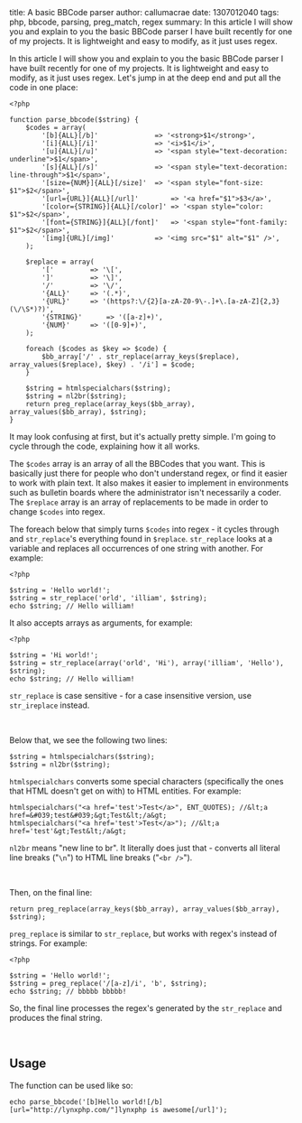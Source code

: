 <info>
title: A basic BBCode parser
author: callumacrae
date: 1307012040
tags: php, bbcode, parsing, preg_match, regex
summary: In this article I will show you and explain to you the basic BBCode parser I have built recently for one of my projects. It is lightweight and easy to modify, as it just uses regex.
</info>

In this article I will show you and explain to you the basic BBCode parser I have built recently for one of my projects. It is lightweight and easy to modify, as it just uses regex. Let's jump in at the deep end and put all the code in one place:

	<?php
	
	function parse_bbcode($string) {
		$codes = array(
			'[b]{ALL}[/b]'				=> '<strong>$1</strong>',
			'[i]{ALL}[/i]'				=> '<i>$1</i>',
			'[u]{ALL}[/u]'				=> '<span style="text-decoration: underline">$1</span>',
			'[s]{ALL}[/s]'				=> '<span style="text-decoration: line-through">$1</span>',
			'[size={NUM}]{ALL}[/size]'	=> '<span style="font-size: $1">$2</span>',
			'[url={URL}]{ALL}[/url]'		=> '<a href="$1">$3</a>',
			'[color={STRING}]{ALL}[/color]'	=> '<span style="color: $1">$2</span>',
			'[font={STRING}]{ALL}[/font]'	=> '<span style="font-family: $1">$2</span>',
			'[img]{URL}[/img]'			=> '<img src="$1" alt="$1" />',
		);
	
		$replace = array(
			'['			=> '\[',
			']'			=> '\]',
			'/'			=> '\/',
			'{ALL}'		=> '(.*)',
			'{URL}'		=> '(https?:\/{2}[a-zA-Z0-9\-.]+\.[a-zA-Z]{2,3}(\/\S*)?)',
			'{STRING}'		=> '([a-z]+)',
			'{NUM}'		=> '([0-9]+)',
		);
		
		foreach ($codes as $key => $code) {
			$bb_array['/' . str_replace(array_keys($replace), array_values($replace), $key) . '/i'] = $code;
		}
	
		$string = htmlspecialchars($string);
		$string = nl2br($string);
		return preg_replace(array_keys($bb_array), array_values($bb_array), $string);
	}

It may look confusing at first, but it's actually pretty simple. I'm going to cycle through the code, explaining how it all works.

The `$codes` array is an array of all the BBCodes that you want. This is basically just there for people who don't understand regex, or find it easier to work with plain text. It also makes it easier to implement in environments such as bulletin boards where the administrator isn't necessarily a coder. The `$replace` array is an array of replacements to be made in order to change `$codes` into regex.

The foreach below that simply turns `$codes` into regex - it cycles through and `str_replace`'s everything found in `$replace`. `str_replace` looks at a variable and replaces all occurrences of one string with another. For example:

	<?php

	$string = 'Hello world!';
	$string = str_replace('orld', 'illiam', $string);
	echo $string; // Hello william!

It also accepts arrays as arguments, for example:

	<?php

	$string = 'Hi world!';
	$string = str_replace(array('orld', 'Hi'), array('illiam', 'Hello'), $string);
	echo $string; // Hello william!

`str_replace` is case sensitive - for a case insensitive version, use `str_ireplace` instead.

<p>&nbsp;</p>

Below that, we see the following two lines:

	$string = htmlspecialchars($string);
	$string = nl2br($string);

`htmlspecialchars` converts some special characters (specifically the ones that HTML doesn't get on with) to HTML entities. For example:

	htmlspecialchars("<a href='test'>Test</a>", ENT_QUOTES); //&lt;a href=&#039;test&#039;&gt;Test&lt;/a&gt;
	htmlspecialchars("<a href='test'>Test</a>"); //&lt;a href='test'&gt;Test&lt;/a&gt;

`nl2br` means "new line to br". It literally does just that - converts all literal line breaks ("`\n`") to HTML line breaks ("`<br />`").

<p>&nbsp;</p>

Then, on the final line:

	return preg_replace(array_keys($bb_array), array_values($bb_array), $string);

`preg_replace` is similar to `str_replace`, but works with regex's instead of strings. For example:

	<?php

	$string = 'Hello world!';
	$string = preg_replace('/[a-z]/i', 'b', $string);
	echo $string; // bbbbb bbbbb!

So, the final line processes the regex's generated by the `str_replace` and produces the final string.

<p>&nbsp;</p>

## Usage

The function can be used like so:

	echo parse_bbcode('[b]Hello world![/b] [url="http://lynxphp.com/"]lynxphp is awesome[/url]');
